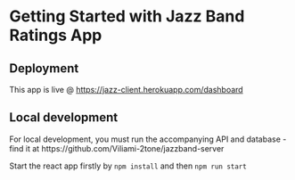 # Getting Started with Jazz Band Ratings App

## Deployment 

This app is live @ https://jazz-client.herokuapp.com/dashboard

## Local development

<p> For local development, you must run the accompanying API and database - find it at https://github.com/Viliami-2tone/jazzband-server </p>

<p> Start the react app firstly by <code>npm install</code> and then <code>npm run start</code> <p>
